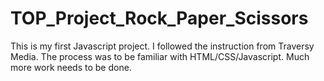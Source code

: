# TOP_Project_Rock_Paper_Scissors

This is my first Javascript project. I followed the instruction from Traversy Media. The process was to be familiar with HTML/CSS/Javascript. Much more work needs to be done. 